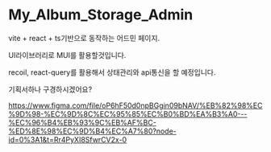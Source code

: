 ﻿# My_Album_Storage_Admin

vite + react + ts기반으로 동작하는 어드민 페이지.

UI라이브러리로 MUI를 활용할것입니다.

recoil, react-query를 활용해서 상태관리와 api통신을 할 예정입니다.

기획서하나 구경하시겠어요?

https://www.figma.com/file/oP6hF50d0npBGgin09bNAV/%EB%82%98%EC%9D%98-%EC%9D%8C%EC%95%85%EC%B0%BD%EA%B3%A0---%EC%96%B4%EB%93%9C%EB%AF%BC-%ED%8E%98%EC%9D%B4%EC%A7%80?node-id=0%3A1&t=Rr4PyXI8SfwrCV2x-0
